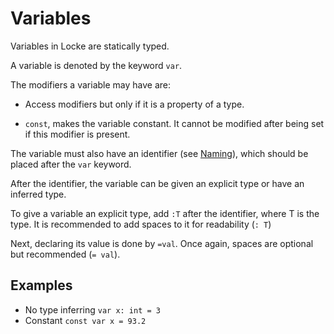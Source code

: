 # Variables
Variables in Locke are statically typed.

A variable is denoted by the keyword `var`.

The modifiers a variable may have are:

* Access modifiers but only if it is a property of a type.

* `const`, makes the variable constant. It cannot be modified after being set if this modifier is present.

The variable must also have an identifier (see [Naming](./Naming.md)), which should be placed after the `var` keyword.

After the identifier, the variable can be given an explicit type or have an inferred type.

To give a variable an explicit type, add `:T` after the identifier, where T is the type. It is recommended to add spaces to it for readability (`: T`)

Next, declaring its value is done by `=val`. Once again, spaces are optional but recommended (`= val`).

## Examples
* No type inferring `var x: int = 3`
* Constant `const var x = 93.2` 